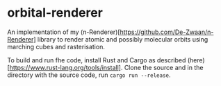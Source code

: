 # orbital-renderer
An implementation of my (n-Renderer)[https://github.com/De-Zwaan/n-Renderer] library to render atomic and possibly molecular orbits using marching cubes and rasterisation.

To build and run fhe code, install Rust and Cargo as described (here)[https://www.rust-lang.org/tools/install]. Clone the source and in the directory with the source code, run `cargo run --release`.
